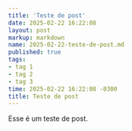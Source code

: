 ```yaml
---
title: 'Teste de post'
date: 2025-02-22 16:22:08
layout: post
markup: markdown
name: 2025-02-22-teste-de-post.md
published: true
tags: 
- tag 1
- tag 2
- tag 3
time: 2025-02-22 16:22:08 -0300
title: Teste de post
---
```

Esse é um teste de post.
